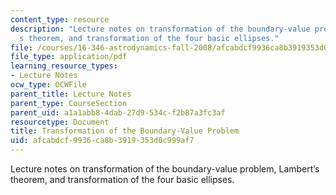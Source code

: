 ```yaml
---
content_type: resource
description: "Lecture notes on transformation of the boundary-value problem, Lambert\u2019\
  s theorem, and transformation of the four basic ellipses."
file: /courses/16-346-astrodynamics-fall-2008/afcabdcf9936ca8b3919353d0c999af7_lec_10.pdf
file_type: application/pdf
learning_resource_types:
- Lecture Notes
ocw_type: OCWFile
parent_title: Lecture Notes
parent_type: CourseSection
parent_uid: a1a1abb8-4dab-27d9-534c-f2b87a3fc3af
resourcetype: Document
title: Transformation of the Boundary-Value Problem
uid: afcabdcf-9936-ca8b-3919-353d0c999af7
---
```

Lecture notes on transformation of the boundary-value problem, Lambert’s theorem, and transformation of the four basic ellipses.